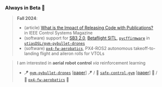### Always in Beta 🧪

> **Fall 2024**:
> - (article) [What is the Impact of Releasing Code with Publications?](https://arxiv.org/abs/2308.10008v1) in IEEE Control Systems Magazine
> - (software) support for [SB3 2.0](https://github.com/utiasDSL/gym-pybullet-drones/blob/main/gym_pybullet_drones/examples/learn.py), [Betaflight SITL](https://github.com/utiasDSL/gym-pybullet-drones/blob/main/gym_pybullet_drones/examples/beta.py), [`pycffirmware`](https://github.com/utiasDSL/gym-pybullet-drones/blob/main/gym_pybullet_drones/examples/cf.py) in [`utiasDSL/gym-pybullet-drones`](https://github.com/utiasDSL/gym-pybullet-drones)
> - (software) [`px4-fw-aerobatics`](https://github.com/JacopoPan/px4-fw-aerobatics), PX4-ROS2 autonomous takeoff-to-landing flight and aileron rolls for VTOLs

> I am interested in __aerial robot control__ _via_ reinforcement learning
> - 🪁 [`gym-pybullet-drones`](https://github.com/utiasDSL/gym-pybullet-drones) [[paper](https://arxiv.org/abs/2103.02142)] 🪁 / 🦺 [`safe-control-gym`](https://github.com/utiasDSL/safe-control-gym) [[paper](https://arxiv.org/abs/2109.06325)] 🦺 / 🤹 [`px4-fw-aerobatics`](https://github.com/JacopoPan/px4-fw-aerobatics) 🤹

<!--
> - (article) [A Remote Sim2real Aerial Competition at IROS 2022](https://arxiv.org/abs/2308.16743)

> I occasionally write simple/demystifying __tutorials__ about robotics and computer science
> - 🧑‍💻 [`leetcode-top100-liked-questions`](https://github.com/JacopoPan/leetcode-top100-liked-questions) 🧑‍💻 / 📚 [`a-minimalist-guide`](https://github.com/JacopoPan/a-minimalist-guide) 📚

**JacopoPan/JacopoPan** is a ✨ _special_ ✨ repository because its `README.md` (this file) appears on your GitHub profile.
> **Spring 2023**: read our ["Safe Learning in Robotics" review](https://arxiv.org/abs/2108.06266) and/or re-watch our [IROS 2022 sim2real competition](https://www.youtube.com/watch?v=-il6B1XeJkI)
-->
